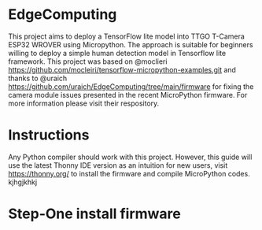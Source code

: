 # EdgeComputing
  This project aims to deploy a TensorFlow lite model into TTGO T-Camera ESP32 WROVER using Micropython. The approach is suitable for beginners willing to deploy a simple human detection model in Tensorflow lite framework. 
This project was based on @moclieri  https://github.com/mocleiri/tensorflow-micropython-examples.git and thanks to @uraich https://github.com/uraich/EdgeComputing/tree/main/firmware
for fixing the camera module issues presented in the recent MicroPython firmware. For more information please visit their respository.
 
# Instructions
  Any Python compiler should work with this project. 
However, this guide will use the latest Thonny IDE version as an intuition for new users, visit https://thonny.org/
to install the firmware and compile MicroPython codes. 
      kjhgjkhkj
      

# Step-One install firmware

